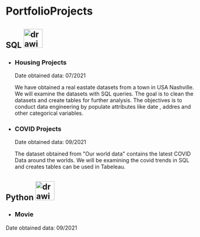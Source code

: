# PortfolioProjects


## SQL  <img src="https://user-images.githubusercontent.com/41959809/133951568-01ce1f5d-0ef7-47fb-917a-6fc0bfabd351.png" alt="drawing" width="50"/>




- ### Housing Projects
    Date obtained data: 07/2021

    We have obtained a real eastate datasets from a town in USA Nashville. We will examine the datasets with SQL queries. The goal is to clean the datasets and create tables for further analysis. The objectives is to conduct data engineering by populate attributes like date , addres and other categorical variables. 

- ### COVID Projects
    Date obtained data: 09/2021

     The dataset obtained from "Our world data" contains the latest COVID Data around the worlds. We will be examining the covid trends in SQL and creates tables can be used in Tabeleau. 



## Python <img src="https://user-images.githubusercontent.com/41959809/133951520-0596b8b9-5ba2-4e85-b7d8-b51f25ef22c5.png" alt="drawing" width="50"/>


- ### Movie
Date obtained data: 09/2021
